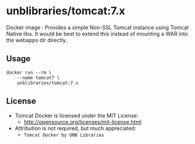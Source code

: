# unblibraries/tomcat:7.x
Docker image : Provides a simple Non-SSL Tomcat instance using Tomcat Native libs. It would be best to extend this instead of 
mounting a WAR into the webapps dir directly.

## Usage
```
docker run --rm \
    --name tomcat7 \
    unblibraries/tomcat:7.x
```

## License
- Tomcat Docker is licensed under the MIT License:
  - http://opensource.org/licenses/mit-license.html
- Attribution is not required, but much appreciated:
  - `Tomcat Docker by UNB Libraries`
